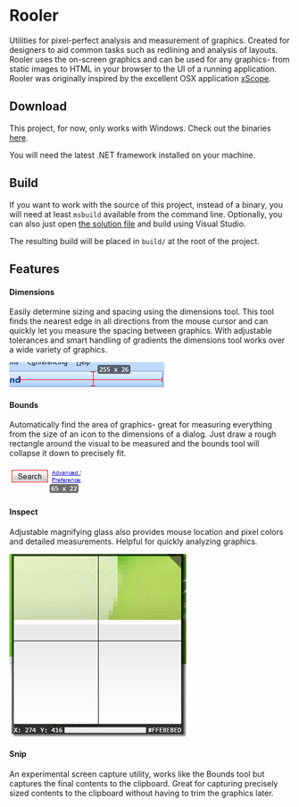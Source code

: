 # Rooler
Utilities for pixel-perfect analysis and measurement of graphics. Created for designers to aid common tasks such as redlining and analysis of layouts. Rooler uses the on-screen graphics and can be used for any graphics- from static images to HTML in your browser to the UI of a running application. Rooler was originally inspired by the excellent OSX application [xScope](http://xscopeapp.com/).

## Download

This project, for now, only works with Windows. Check out the binaries [here](https://github.com/ErichDonGubler/rooler/releases).

You will need the latest .NET framework installed on your machine.

## Build

If you want to work with the source of this project, instead of a binary, you will need at least `msbuild` available from the command line. Optionally, you can also just open [the solution file](./src/Rooler.sln) and build using Visual Studio.

The resulting build will be placed in `build/` at the root of the project.

## Features

#### Dimensions

Easily determine sizing and spacing using the dimensions tool. This tool finds the nearest edge in all directions from the mouse cursor and can quickly let you measure the spacing between graphics. With adjustable tolerances and smart handling of gradients the dimensions tool works over a wide variety of graphics.

![Dimensions](docs/imgs/dimensions.png)

#### Bounds

Automatically find the area of graphics- great for measuring everything from the size of an icon to the dimensions of a dialog. Just draw a rough rectangle around the visual to be measured and the bounds tool will collapse it down to precisely fit.

![Bounds](docs/imgs/bounds.png)

#### Inspect

Adjustable magnifying glass also provides mouse location and pixel colors and detailed measurements. Helpful for quickly analyzing graphics.

![Inspect](docs/imgs/magnifier.png)

#### Snip

An experimental screen capture utility, works like the Bounds tool but captures the final contents to the clipboard. Great for capturing precisely sized contents to the clipboard without having to trim the graphics later.

